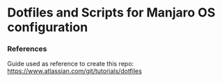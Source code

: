 # Dotfiles and Scripts for Manjaro OS configuration

### References

Guide used as reference to create this repo: https://www.atlassian.com/git/tutorials/dotfiles
